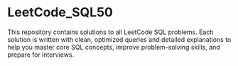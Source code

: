 # LeetCode_SQL50
This repository contains solutions to all LeetCode SQL problems. Each solution is written with clean, optimized queries and detailed explanations to help you master core SQL concepts, improve problem-solving skills, and prepare for interviews.
